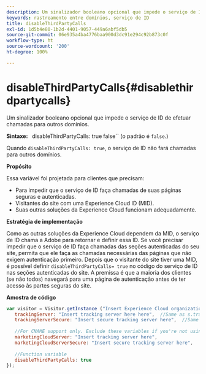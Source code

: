 ```yaml
---
description: Um sinalizador booleano opcional que impede o serviço de ID de efetuar chamadas para outros domínios.
keywords: rastreamento entre domínios, serviço de ID
title: disableThirdPartyCalls
exl-id: 1d5b4e80-1b2d-4401-9057-449a6abf5db5
source-git-commit: 06e935a4ba4776baa900d3dc91e294c92b873c0f
workflow-type: ht
source-wordcount: '200'
ht-degree: 100%

---
```


# disableThirdPartyCalls{#disablethirdpartycalls}

Um sinalizador booleano opcional que impede o serviço de ID de efetuar chamadas para outros domínios.

**Sintaxe:** ` `disableThirdPartyCalls: true false`` (o padrão é `false`.)

Quando `disableThirdPartyCalls: true`, o serviço de ID não fará chamadas para outros domínios.

**Propósito**

Essa variável foi projetada para clientes que precisam:

* Para impedir que o serviço de ID faça chamadas de suas páginas seguras e autenticadas.
* Visitantes do site com uma Experience Cloud ID (MID).
* Suas outras soluções da Experience Cloud funcionam adequadamente.

**Estratégia de implementação**

Como as outras soluções da Experience Cloud dependem da MID, o serviço de ID chama a Adobe para retornar e definir essa ID. Se você precisar impedir que o serviço de ID faça chamadas das seções autenticadas do seu site, permita que ele faça as chamadas necessárias das páginas que não exigem autenticação primeiro. Depois que o visitante do site tiver uma MID, é possível definir `disableThirdPartyCalls= true` no código do serviço de ID nas seções autenticadas do site. A premissa é que a maioria dos clientes (se não todos) navegará para uma página de autenticação antes de ter acesso às partes seguras do site.

**Amostra de código**

```js
var visitor = Visitor.getInstance ("Insert Experience Cloud organization ID here",{ 
   trackingServer: "Insert tracking server here here",  //Same as s.trackingServer 
   trackingServerSecure: "Insert secure tracking server here",  //Same as s.trackingServerSecure 
 
   //For CNAME support only. Exclude these variables if you're not using CNAME 
   marketingCloudServer: "Insert tracking server here", 
   marketingCloudServerSecure: "Insert secure tracking server here", 
 
   //Function variable 
   disableThirdPartyCalls: true 
}); 
```
